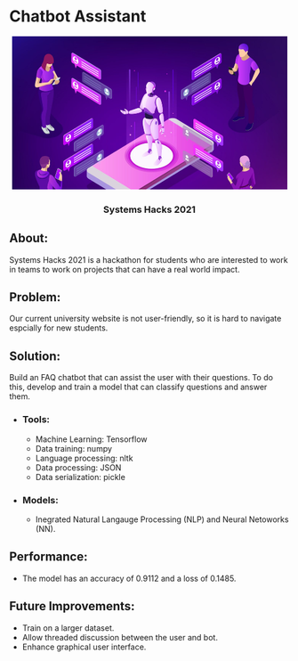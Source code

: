 # Chatbot Assistant
<p align="center">
  <img width=495 height=275 src="images/wallpaper.jpg" />
</p>

<h3 align="center">Systems Hacks 2021</h3>

## **About:**
Systems Hacks 2021 is a hackathon for students who are interested to work in teams to work on projects that can have a real world impact.

## **Problem:**
Our current university website is not user-friendly, so it is hard to navigate espcially for new students.

## **Solution:**
Build an FAQ chatbot that can assist the user with their questions. To do this, develop and train a model that can classify questions and answer them.

- ### Tools:
    * Machine Learning: Tensorflow
    * Data training: numpy
    * Language processing: nltk 
    * Data processing: JSON
    * Data serialization: pickle

- ### Models:
    * Inegrated Natural Langauge Processing (NLP) and Neural Netoworks (NN).

## **Performance:**
- The model has an accuracy of 0.9112 and a loss of 0.1485.

## **Future Improvements:**
- Train on a larger dataset.
- Allow threaded discussion between the user and bot.
- Enhance graphical user interface.
